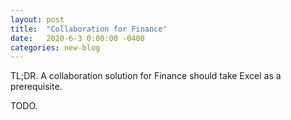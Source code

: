 ```yaml
---
layout: post
title:  "Collaboration for Finance"
date:   2020-6-3 0:00:00 -0400
categories: new-blog
---
```


TL;DR. A collaboration solution for Finance should take Excel as a prerequisite. 

TODO.
